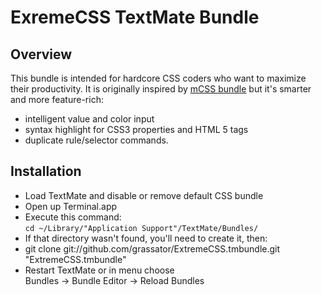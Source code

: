 ExremeCSS TextMate Bundle
=========================

Overview
--------

This bundle is intended for hardcore CSS coders who want to maximize their productivity. It is originally inspired by [mCSS bundle](https://github.com/minimaldesign/mCSS.tmbundle) but it's smarter and more feature-rich:

* intelligent value and color input
* syntax highlight for CSS3 properties and HTML 5 tags
* duplicate rule/selector commands.


Installation
------------

* Load TextMate and disable or remove default CSS bundle
* Open up Terminal.app
* Execute this command:  
  `cd ~/Library/"Application Support"/TextMate/Bundles/`
* If that directory wasn't found, you'll need to create it, then:
* git clone git://github.com/grassator/ExtremeCSS.tmbundle.git "ExtremeCSS.tmbundle"
* Restart TextMate or in menu choose  
  Bundles -> Bundle Editor -> Reload Bundles